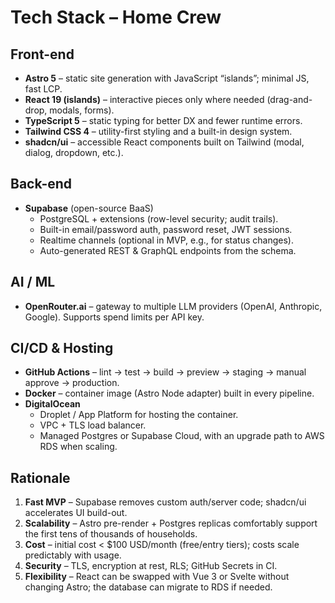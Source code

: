 # Tech Stack – Home Crew

## Front-end

- **Astro 5** – static site generation with JavaScript “islands”; minimal JS, fast LCP.
- **React 19 (islands)** – interactive pieces only where needed (drag-and-drop, modals, forms).
- **TypeScript 5** – static typing for better DX and fewer runtime errors.
- **Tailwind CSS 4** – utility-first styling and a built-in design system.
- **shadcn/ui** – accessible React components built on Tailwind (modal, dialog, dropdown, etc.).

## Back-end

- **Supabase** (open-source BaaS)
  - PostgreSQL + extensions (row-level security; audit trails).
  - Built-in email/password auth, password reset, JWT sessions.
  - Realtime channels (optional in MVP, e.g., for status changes).
  - Auto-generated REST & GraphQL endpoints from the schema.

## AI / ML

- **OpenRouter.ai** – gateway to multiple LLM providers (OpenAI, Anthropic, Google). Supports spend limits per API key.

## CI/CD & Hosting

- **GitHub Actions** – lint → test → build → preview → staging → manual approve → production.
- **Docker** – container image (Astro Node adapter) built in every pipeline.
- **DigitalOcean**
  - Droplet / App Platform for hosting the container.
  - VPC + TLS load balancer.
  - Managed Postgres or Supabase Cloud, with an upgrade path to AWS RDS when scaling.

## Rationale

1. **Fast MVP** – Supabase removes custom auth/server code; shadcn/ui accelerates UI build-out.
2. **Scalability** – Astro pre-render + Postgres replicas comfortably support the first tens of thousands of households.
3. **Cost** – initial cost < $100 USD/month (free/entry tiers); costs scale predictably with usage.
4. **Security** – TLS, encryption at rest, RLS; GitHub Secrets in CI.
5. **Flexibility** – React can be swapped with Vue 3 or Svelte without changing Astro; the database can migrate to RDS if needed.
